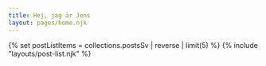 ```yaml
---
title: Hej, jag är Jens
layout: pages/home.njk
---
```


{% set postListItems = collections.postsSv | reverse | limit(5) %}
{% include "layouts/post-list.njk" %}